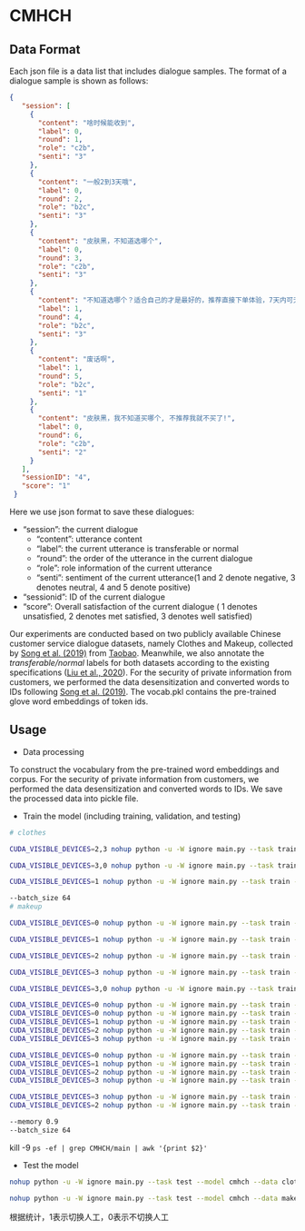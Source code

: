# CMHCH

## Data Format
Each json file is a data list that includes dialogue samples. The format of a dialogue sample is shown as follows:
```json
{
   "session": [
     {
       "content": "啥时候能收到",
       "label": 0,
       "round": 1,
       "role": "c2b",
       "senti": "3"
     },
     {
       "content": "一般2到3天哦",
       "label": 0,
       "round": 2,
       "role": "b2c",
       "senti": "3"
     },
     {
       "content": "皮肤黑，不知道选哪个",
       "label": 0,
       "round": 3,
       "role": "c2b",
       "senti": "3"
     },
     {
       "content": "不知道选哪个？适合自己的才是最好的，推荐直接下单体验，7天内可无理由退货。若问题还没解决，可以请“人工”",
       "label": 1,
       "round": 4,
       "role": "b2c",
       "senti": "3"
     },
     {
       "content": "废话啊",
       "label": 1,
       "round": 5,
       "role": "b2c",
       "senti": "1"
     },
     {
       "content": "皮肤黑，我不知道买哪个, 不推荐我就不买了!",
       "label": 0,
       "round": 6,
       "role": "c2b",
       "senti": "2"
     }
   ],
   "sessionID": "4",
   "score": "1"
 }
```
Here we use json format to save these dialogues:

- “session”: the current dialogue
  - “content”: utterance content
  - “label”: the current utterance is transferable or normal
  - “round”: the order of the utterance in the current dialogue
  - “role”: role information of the current utterance
  - “senti”: sentiment of the current utterance(1 and 2 denote negative, 3 denotes neutral, 4 and 5 denote positive)
- “sessionid”: ID of the current dialogue
- “score”: Overall satisfaction of the current dialogue ( 1 denotes unsatisfied, 2 denotes met satisfied, 3 denotes well satisfied)

Our experiments are conducted based on two publicly available Chinese customer service dialogue datasets, namely Clothes and Makeup, collected by [Song et al. (2019)](https://github.com/songkaisong/ssa) from [Taobao](https://www.taobao.com/). Meanwhile, we also annotate the *transferable/normal* labels for both datasets according to the existing specifications ([Liu et al., 2020](https://arxiv.org/abs/2012.07610)).
For the security of private information from customers, we performed the data desensitization and converted words to IDs following [Song et al. (2019)](https://github.com/songkaisong/ssa).
The vocab.pkl contains the pre-trained glove word embeddings of token ids.

## Usage
- Data processing

To construct the vocabulary from the pre-trained word embeddings and corpus. For the security of private information from customers, we performed the data desensitization and converted words to IDs. We save the processed data into pickle file.

- Train the model (including training, validation, and testing)

```bash
# clothes

CUDA_VISIBLE_DEVICES=2,3 nohup python -u -W ignore main.py --task train --model cmhch --data clothes --is_only_ssa 1 --info only_ssa > ./logs/clothes_only_ssa.log 2>&1 &

CUDA_VISIBLE_DEVICES=3,0 nohup python -u -W ignore main.py --task train --model cmhch --data clothes --is_only_cf 1 --info only_cf > ./logs/clothes_only_cf.log 2>&1 &

CUDA_VISIBLE_DEVICES=1 nohup python -u -W ignore main.py --task train --model cmhch --data clothes > ./logs/clothes.log 2>&1 &

--batch_size 64 
# makeup

CUDA_VISIBLE_DEVICES=0 nohup python -u -W ignore main.py --task train --model cmhch --data clothes --is_only_ssa 1 --info only_ssa > ./logs/clothes_only_ssa_2.log 2>&1 &

CUDA_VISIBLE_DEVICES=1 nohup python -u -W ignore main.py --task train --model cmhch --data clothes --is_only_cf 1 --info only_cf > ./logs/clothes_only_cf_2.log 2>&1 &

CUDA_VISIBLE_DEVICES=2 nohup python -u -W ignore main.py --task train --model cmhch --data clothes --is_only_ssa 1 --info only_ssa > ./logs/clothes_only_ssa_1.log 2>&1 &

CUDA_VISIBLE_DEVICES=3 nohup python -u -W ignore main.py --task train --model cmhch --data clothes --is_only_cf 1 --info only_cf > ./logs/clothes_only_cf_1.log 2>&1 &

CUDA_VISIBLE_DEVICES=3,0 nohup python -u -W ignore main.py --task train --model cmhch --data makeup --info add_senti_loss --batch_size 64 > ./logs/makeup_add_senti_loss.log 2>&1 &

CUDA_VISIBLE_DEVICES=0 nohup python -u -W ignore main.py --task train --model cmhch --data makeup --info tune > ./logs/makeup_tune.log 2>&1 &
CUDA_VISIBLE_DEVICES=0 nohup python -u -W ignore main.py --task train --model cmhch --data clothes --info 0 > ./logs/clothes_0.log 2>&1 &
CUDA_VISIBLE_DEVICES=1 nohup python -u -W ignore main.py --task train --model cmhch --data clothes --info 1 > ./logs/clothes_1.log 2>&1 &
CUDA_VISIBLE_DEVICES=2 nohup python -u -W ignore main.py --task train --model cmhch --data clothes --info 2 > ./logs/clothes_2.log 2>&1 &
CUDA_VISIBLE_DEVICES=3 nohup python -u -W ignore main.py --task train --model cmhch --data clothes --info 3 > ./logs/clothes_3.log 2>&1 &

CUDA_VISIBLE_DEVICES=0 nohup python -u -W ignore main.py --task train --model cmhch --data makeup --info 0 > ./logs/makeup_0.log 2>&1 &
CUDA_VISIBLE_DEVICES=1 nohup python -u -W ignore main.py --task train --model cmhch --data makeup --info 1 > ./logs/makeup_1.log 2>&1 &
CUDA_VISIBLE_DEVICES=2 nohup python -u -W ignore main.py --task train --model cmhch --data makeup --info 2 > ./logs/makeup_2.log 2>&1 &
CUDA_VISIBLE_DEVICES=3 nohup python -u -W ignore main.py --task train --model cmhch --data makeup --info 3 > ./logs/makeup_3.log 2>&1 &

CUDA_VISIBLE_DEVICES=3 nohup python -u -W ignore main.py --task train --model cmhch --data makeup --info pre_epoch > ./logs/makeup_pre_epoch.log 2>&1 &
CUDA_VISIBLE_DEVICES=2 nohup python -u -W ignore main.py --task train --model cmhch --data clothes --info pre_epoch > ./logs/clothes_pre_epoch.log 2>&1 &

--memory 0.9
--batch_size 64
```
kill -9 `ps -ef | grep CMHCH/main | awk '{print $2}'`

- Test the model

```bash
nohup python -u -W ignore main.py --task test --model cmhch --data clothes --info test --model_path /data1/user02/zss/CMHCH/nor_weights/clothes/cmhch.ordinary.total_epoch80.pre_epoch20/best > ./logs/test_clothes.log 2>&1 &

nohup python -u -W ignore main.py --task test --model cmhch --data makeup --info test --model_path /data1/user02/zss/CMHCH/nor_weights/makeup/cmhch.tune.total_epoch80.pre_epoch20/best > ./logs/test_makeup.log 2>&1 &
```
根据统计，1表示切换人工，0表示不切换人工

